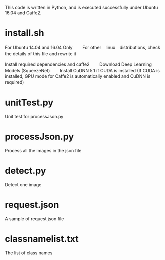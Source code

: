 This code is written in Python, and is executed successfully under Ubuntu 16.04 and Caffe2.

install.sh
===========
For Ubuntu 14.04 and 16.04 Only　　
For other　linux　distributions, check the details of this file and rewrite it　　

Install required dependencies and caffe2　　
Download Deep Learning Models (SqueezeNet)　　
Install CuDNN 5.1 if CUDA is installed
(If CUDA is installed, GPU mode for Caffe2 is automatically enabled and CuDNN is required)　　


unitTest.py
============
Unit test for processJson.py


processJson.py
============
Process all the images in the json file


detect.py
============
Detect one image

request.json
============
A sample of request json file


classnamelist.txt
============
The list of class names







